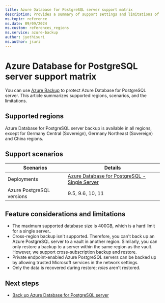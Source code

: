 ```yaml
---
title: Azure Database for PostgreSQL server support matrix
description: Provides a summary of support settings and limitations of Azure Database for PostgreSQL server backup.
ms.topic: reference
ms.date: 09/09/2024
ms.custom: references_regions
ms.service: azure-backup
author: jyothisuri
ms.author: jsuri
---
```


# Azure Database for PostgreSQL server support matrix

You can use [Azure Backup](./backup-overview.md) to protect Azure Database for PostgreSQL server. This article summarizes supported regions, scenarios, and the limitations.

## Supported regions

Azure Database for PostgreSQL server backup is available in all regions, except for Germany Central (Sovereign), Germany Northeast (Sovereign) and China regions.

## Support scenarios

|Scenarios  | Details  |
|---------| ---------|
|Deployments   |  [Azure Database for PostgreSQL - Single Server](/azure/postgresql/overview#azure-database-for-postgresql---single-server)     |
|Azure PostgreSQL versions    |   9.5, 9.6, 10, 11    |

## Feature considerations and limitations

- The maximum supported database size is 400GB, which is a hard limit for a single server..
- Cross-region backup isn't supported. Therefore, you can't back up an Azure PostgreSQL server to a vault in another region. Similarly, you can only restore a backup to a server within the same region as the vault. However, we support cross-subscription backup and restore. 
- Private endpoint-enabled Azure PostgreSQL servers can be backed up by allowing trusted Microsoft services in the network settings.
- Only the data is recovered during restore; _roles_ aren't restored.
## Next steps

- [Back up Azure Database for PostgreSQL server](backup-azure-database-postgresql.md)
